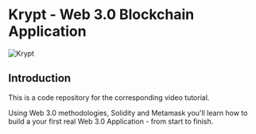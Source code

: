 # Krypt - Web 3.0 Blockchain Application
![Krypt](https://i.ibb.co/DVF4tNW/image.png)



## Introduction
This is a code repository for the corresponding video tutorial.

Using Web 3.0 methodologies, Solidity and Metamask you'll learn how to build a your first real Web 3.0 Application - from start to finish.


